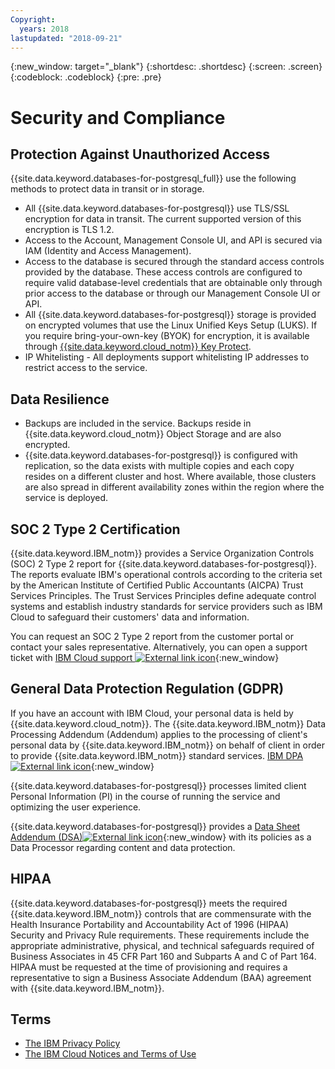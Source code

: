 ```yaml
---
Copyright:
  years: 2018
lastupdated: "2018-09-21"
---
```


{:new_window: target="_blank"}
{:shortdesc: .shortdesc}
{:screen: .screen}
{:codeblock: .codeblock}
{:pre: .pre}

# Security and Compliance


## Protection Against Unauthorized Access

{{site.data.keyword.databases-for-postgresql_full}} use the following methods to protect data in transit or in storage.
- All {{site.data.keyword.databases-for-postgresql}} use TLS/SSL encryption for data in transit. The current supported version of this encryption is TLS 1.2.
- Access to the Account, Management Console UI, and API is secured via IAM (Identity and Access Management).
- Access to the database is secured through the standard access controls provided by the database. These access controls are configured to require valid database-level credentials that are obtainable only through prior access to the database or through our Management Console UI or API.
- All {{site.data.keyword.databases-for-postgresql}} storage is provided on encrypted volumes that use the Linux Unified Keys Setup (LUKS). If you require bring-your-own-key (BYOK) for encryption, it is available through [{{site.data.keyword.cloud_notm}} Key Protect](https://console.{DomainName}/docs/services/key-protect/about.html#about). 
- IP Whitelisting - All deployments support whitelisting IP addresses to restrict access to the service.

## Data Resilience

- Backups are included in the service. Backups reside in {{site.data.keyword.cloud_notm}} Object Storage and are also encrypted.
- {{site.data.keyword.databases-for-postgresql}} is configured with replication, so the data exists with multiple copies and each copy resides on a different cluster and host. Where available, those clusters are also spread in different availability zones within the region where the service is deployed.
 
## SOC 2 Type 2 Certification

{{site.data.keyword.IBM_notm}} provides a Service Organization Controls (SOC) 2 Type 2 report 
for {{site.data.keyword.databases-for-postgresql}}. The reports evaluate IBM's operational controls according to the criteria set by the American Institute of Certified Public Accountants (AICPA) Trust Services Principles. 
The Trust Services Principles define adequate control systems and establish industry standards 
for service providers such as IBM Cloud to safeguard their customers' data and information.

You can request an SOC 2 Type 2 report from the customer portal 
or contact your sales representative. Alternatively, you can open 
a support ticket with 
[IBM Cloud support ![External link icon](../images/launch-glyph.svg "External link icon")](https://www.ibm.com/cloud/support){:new_window}

## General Data Protection Regulation (GDPR) 

If you have an account with IBM Cloud, your personal data is held by {{site.data.keyword.cloud_notm}}. The {{site.data.keyword.IBM_notm}} Data Processing Addendum (Addendum) applies to the processing of client's personal data by {{site.data.keyword.IBM_notm}} on behalf of client in order to provide {{site.data.keyword.IBM_notm}} standard services.
[IBM DPA ![External link icon](../images/launch-glyph.svg "External link icon")](https://www.ibm.com/support/customer/zz/en/dpa.html){:new_window}

{{site.data.keyword.databases-for-postgresql}} processes limited client Personal Information (PI) in the course of running the service and optimizing the user experience. 

{{site.data.keyword.databases-for-postgresql}} provides a [Data Sheet Addendum (DSA)![External link icon](../images/launch-glyph.svg "External link icon")](https://www.ibm.com/software/reports/compatibility/clarityreports/report/html/softwareReqsForProduct?deliverableId=CD09D2E06DC811E8A0B560E89C071ECC){:new_window} with its policies as a Data Processor regarding content and data protection. 

## HIPAA

{{site.data.keyword.databases-for-postgresql}} meets the required {{site.data.keyword.IBM_notm}} controls that are commensurate with the Health Insurance Portability and Accountability Act of 1996 (HIPAA) Security and Privacy Rule requirements. These requirements include the appropriate administrative, physical, and technical safeguards required of Business Associates in 45 CFR Part 160 and Subparts A and C of Part 164. HIPAA must be requested at the time of provisioning and requires a representative to sign a Business Associate Addendum (BAA) agreement with {{site.data.keyword.IBM_notm}}.

## Terms

- [The IBM Privacy Policy](https://www.ibm.com/privacy/us/en/)
- [The IBM Cloud Notices and Terms of Use](https://console.{DomianName}/docs/overview/terms-of-use/notices.html#notices)


